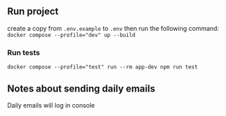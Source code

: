 ## Run project
create a copy from `.env.example` to `.env` then run the following command:
`docker compose --profile="dev" up --build`

### Run tests
`docker compose --profile="test" run --rm app-dev npm run test`

## Notes about sending daily emails
Daily emails will log in console
